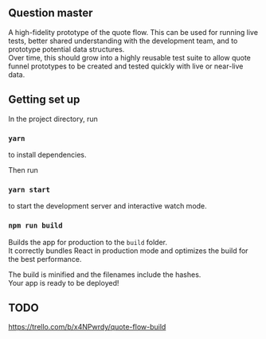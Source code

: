 ## Question master

A high-fidelity prototype of the quote flow. This can be used for running live tests, better shared understanding with the development team, and to prototype potential data structures.<br>
Over time, this should grow into a highly reusable test suite to allow quote funnel prototypes to be created and tested quickly with live or near-live data.

## Getting set up

In the project directory, run

### `yarn`

to install dependencies.

Then run

### `yarn start`

to start the development server and interactive watch mode.<br>

### `npm run build`

Builds the app for production to the `build` folder.<br>
It correctly bundles React in production mode and optimizes the build for the best performance.

The build is minified and the filenames include the hashes.<br>
Your app is ready to be deployed!

## TODO
https://trello.com/b/x4NPwrdy/quote-flow-build